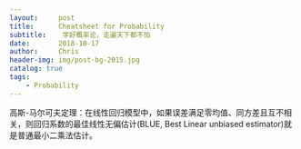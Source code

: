 ```yaml
---
layout:     post
title:      Cheatsheet for Probability
subtitle:    学好概率论，走遍天下都不怕
date:       2018-10-17
author:     Chris
header-img: img/post-bg-2015.jpg
catalog: true
tags:
    - Probability
---
```


高斯-马尔可夫定理：在线性回归模型中，如果误差满足零均值、同方差且互不相关，则回归系数的最佳线性无偏估计(BLUE, Best Linear unbiased estimator)就是普通最小二乘法估计。

